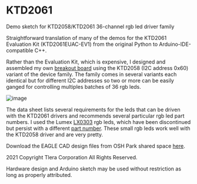 # KTD2061
Demo sketch for KTD2058/KTD2061 36-channel rgb led driver family

Straightforward translation of many of the demos for the KTD2061 Evaluation Kit (KTD2061EUAC-EV1) from the original Python to
Arduino-IDE-compatible C++.

Rather than the Evaluation Kit, which is expensive, I designed and assembled my own [breakout board](https://oshpark.com/shared_projects/IfVZ6NAp) using the KTD2058 (I2C address 0x60) variant of the device family. The family comes in several variants each identical but for different I2C addresses so two or more can be easily ganged for controlling multiples batches of 36 rgb leds. 

![image](https://user-images.githubusercontent.com/6698410/141882034-2c540819-88d3-48e8-84b5-86b890a51f68.jpg)

The data sheet lists several requirements for the leds that can be driven with the KTD2061 drivers and recommends several particular rgb led part numbers. I used the Lumex [LX0303](https://www.lumex.com/datasheet/SML-LX0303RGBC+1TR) rgb leds, which have been discontinued but persist with a different [part number](https://www.mouser.com/ProductDetail/Lumex/SML-LX0303RGBC-1TR?qs=%2Fha2pyFaduiB1xzLMZf49k2WyUwxAIaczuP6ZrGk3iiDCIZtmBvRdw%3D%3D). These small rgb leds work well with the KTD2058 driver and are very pretty.

Download the EAGLE CAD design files from OSH Park shared space [here](https://oshpark.com/shared_projects/IfVZ6NAp).

2021 Copyright Tlera Corporation All Rights Reserved.

Hardware design and Arduino sketch may be used without restriction as long as properly attributed.
